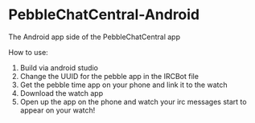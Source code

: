 # PebbleChatCentral-Android
The Android app side of the PebbleChatCentral app

How to use: 
1. Build via android studio
2. Change the UUID for the pebble app in the IRCBot file
3. Get the pebble time app on your phone and link it to the watch
4. Download the watch app
5. Open up the app on the phone and watch your irc messages start to appear on your watch!
